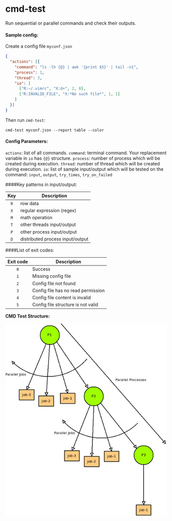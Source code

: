 # cmd-test
Run sequential or parallel commands and check their outputs.

#### Sample config:

Create a config file `myconf.json`
```json
{
  "actions": [{
    "command": "ls -lh {@} | awk '{print $5}' | tail -n1",
    "process": 1,
    "thread": 3,
    "io": [
      ["R:~/.vimrc", "X:d+", 2, 0],
      ["R:INVALID_FILE", "X:*No such file*", 1, 1]
    ]
  }]
}
```
Then run `cmd-test`:
```commandline
cmd-test myconf.json --report table --color
```

#### Config Parameters:

`actions`: list of all commands.
`command`: terminal command. Your replacement variable in `io` has `{@}` structure.
`process`: number of process which will be created during execution.
`thread`: number of thread which will be created during execution.
`io`: list of sample input/output which will be tested on the command:
`input`, `output`, `try_times`, `try_on_failed`

####Key patterns in input/output:

| Key  | Description                      |
| :--: | -------------------------------- |
| `R`  | row data                         |
| `X`  | regular expression (regex)       |
| `M`  | math operation                   |
| `T`  | other threads input/output       |
| `P`  | other process input/output       |
| `D`  | distributed process input/output |

####List of exit codes:

| Exit code | Description                        |
| :-------: | ---------------------------------- |
|    `0`    | Success                            |
|    `1`    | Missing config file                |
|    `2`    | Config file not found              |
|    `3`    | Config file has no read permission |
|    `4`    | Config file content is invalid     |
|    `5`    | Config file structure is not valid |

**CMD Test Structure:**

![cmd test structure](cmd-test-structure.png)
